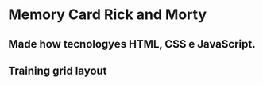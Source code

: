 # Memory Card Rick and Morty 

## Made how tecnologyes HTML, CSS e JavaScript.

## Training grid layout